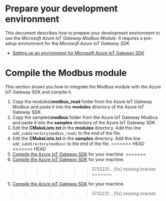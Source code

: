 # Prepare your development environment

This document describes how to prepare your development environment to use the *Microsoft Azure IoT Gateway Modbus Module*. It requires a pre-setup environment for the *Microsoft Azure IoT Gateway SDK*.

- [Setting up an environment for Microsoft Azure IoT Gateway SDK](https://github.com/Azure/azure-iot-gateway-sdk/blob/master/doc/devbox_setup.md)

# Compile the Modbus module

This section shows you how to integrate the Modbus module with the Azure IoT Gateway SDK and compile it.

1. Copy the modules\\**modbus_read** folder from the Azure IoT Gateway Modbus and paste it into the **modules** directory of the Azure IoT Gateway SDK.
2. Copy the samples\\**modbus** folder from the Azure IoT Gateway Modbus and paste it into the **samples** directory of the Azure IoT Gateway SDK.
3. Edit the **CMakeLists.txt** in the **modules** directory. Add this line `add_subdirectory(modbus_read)` to the end of the file.
4. Edit the **CMakeLists.txt** in the **samples** directory. Add this line `add_subdirectory(modbus)` to the end of the file.
<<<<<<< HEAD
<<<<<<< HEAD
5. [Compile the Azure IoT Gateway SDK](https://github.com/Azure/azure-iot-gateway-sdk/blob/master/doc/getting_started.md#how-to-build-the-sample) for your machine.
=======
5. [Compile the Azure IoT Gateway SDK](https://github.com/Azure/azure-iot-gateway-sdk/blob/master/samples/hello_world/README.md#how-to-build-the-sample) for your machine.
>>>>>>> 373222f... [fix] missing bracket
=======
5. [Compile the Azure IoT Gateway SDK](https://github.com/Azure/azure-iot-gateway-sdk/blob/master/samples/hello_world/README.md#how-to-build-the-sample) for your machine.
>>>>>>> 373222f... [fix] missing bracket
